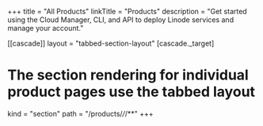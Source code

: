 +++
title = "All Products"
linkTitle = "Products"
description = "Get started using the Cloud Manager, CLI, and API to deploy Linode services and manage your account."

[[cascade]]
layout = "tabbed-section-layout"
[cascade._target]
# The section rendering for individual product pages use the tabbed layout
kind = "section"
path = "/products/*/*/**"
+++

 <!--more-->